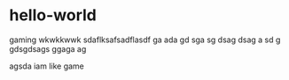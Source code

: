 # hello-world
gaming
wkwkkwwk
sdaflksafsadflasdf
ga
ada
gd
sga
sg
dsag
dsag
a
sd
g
gdsgdsags
ggaga
ag

agsda
iam like game
